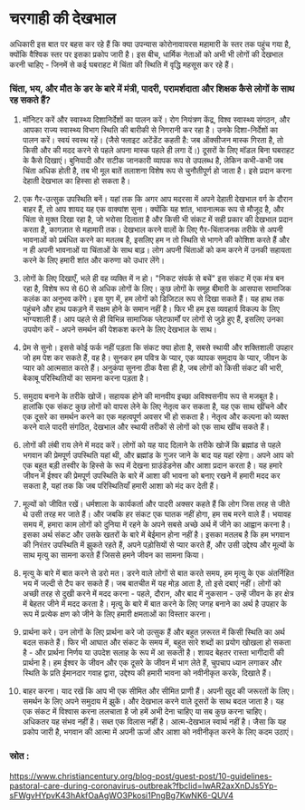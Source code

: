 # चरगाही की देखभाल 
अधिकारी इस बात पर बहस कर रहे हैं कि क्या उपन्यास कोरोनावायरस महामारी के स्तर तक पहुंच गया है, क्योंकि वैश्विक स्तर पर इसका प्रकोप जारी है।
इस बीच, धार्मिक नेताओं को अभी भी लोगों की देखभाल करनी चाहिए - जिनमें से कई घबराहट में चिंता की स्थिति में वृद्धि महसूस कर रहे हैं।

### चिंता, भय, और मौत के डर के बारे में मंत्री, पादरी, परामर्शदाता और शिक्षक कैसे लोगों के साथ रह सकते हैं?

1. मॉनिटर करें और स्वास्थ्य दिशानिर्देशों का पालन करें। रोग नियंत्रण केंद्र, विश्व स्वास्थ्य संगठन, और आपका राज्य स्वास्थ्य विभाग स्थिति की बारीकी से निगरानी कर रहा है। उनके दिशा-निर्देशों का पालन करें। स्वयं स्वस्थ रहें। (जैसे फ्लाइट अटेंडेंट कहती है: जब ऑक्सीजन मास्क गिरता है, तो किसी और की मदद करने से पहले अपना मास्क पहले ही लगा दें।) दूसरों के लिए मॉडल बिना घबराहट के कैसे दिखाएं। बुनियादी और सटीक जानकारी व्यापक रूप से उपलब्ध है, लेकिन कभी-कभी जब चिंता अधिक होती है, तब भी मूल बातें तलाशना विशेष रूप से चुनौतीपूर्ण हो जाता है। इसे प्रदान करना देहाती देखभाल का हिस्सा हो सकता है।

2. एक गैर-उत्सुक उपस्थिति बनें। यहां तक कि अगर आप मदरसा में अपने देहाती देखभाल वर्ग के दौरान बाहर हैं, तो आप शायद यह एक वाक्यांश सुना। क्योंकि यह शांत, भावनात्मक रूप से मौजूद है, और चिंता से मुक्त दिखा रहा है, जो भरोसा दिलाता है और किसी भी संकट में सही प्रकार की देखभाल प्रदान करता है, कागज़ात से महामारी तक। देखभाल करने वालों के लिए गैर-चिंताजनक तरीके से अपनी भावनाओं को प्रबंधित करने का मतलब है, इसलिए हम न तो स्थिति से भागने की कोशिश करते हैं और न ही अपनी भावनाओं या चिंताओं के साथ बाढ़। लोग अपनी चिंताओं को कम करने में उनकी सहायता करने के लिए हमारी शांत और करुणा को उधार लेंगे।

3. लोगों के लिए दिखाएँ, भले ही वह व्यक्ति में न हो। "निकट संपर्क से बचें" इस संकट में एक मंत्र बन रहा है, विशेष रूप से 60 से अधिक लोगों के लिए। कुछ लोगों के समूह बीमारी के आसपास सामाजिक कलंक का अनुभव करेंगे। इस युग में, हम लोगों को डिजिटल रूप से दिखा सकते हैं। यह हाथ तक पहुंचने और हाथ पकड़ने में सक्षम होने के समान नहीं है। फिर भी हम इस व्यवहार्य विकल्प के लिए भाग्यशाली हैं। आप पहले से ही विभिन्न सामाजिक प्लेटफार्मों पर लोगों से जुड़े हुए हैं, इसलिए उनका उपयोग करें - अपने समर्थन की पेशकश करने के लिए देखभाल के साथ।

4. प्रेम से सुनो। इससे कोई फर्क नहीं पड़ता कि संकट क्या होता है, सबसे स्थायी और शक्तिशाली उपहार जो हम पेश कर सकते हैं, वह है। सुनकर हम पवित्र के प्यार, एक व्यापक समुदाय के प्यार, जीवन के प्यार को आत्मसात करते हैं। अनुकंपा सुनना ठीक वैसा ही है, जब लोगों को किसी संकट की भारी, बेकाबू परिस्थितियों का सामना करना पड़ता है।

5. समुदाय बनाने के तरीके खोजें। सहायक होने की मानवीय इच्छा अविश्वसनीय रूप से मजबूत है। हालांकि एक संकट कुछ लोगों को वापस लेने के लिए नेतृत्व कर सकता है, यह एक साथ खींचने और एक दूसरे का समर्थन करने का एक महत्वपूर्ण अवसर भी हो सकता है। नेतृत्व और कल्पना को व्यक्त करने वाले पादरी संगठित, देखभाल और स्थायी तरीकों से लोगों को एक साथ खींच सकते हैं।

6. लोगों की लंबी राय लेने में मदद करें। लोगों को यह याद दिलाने के तरीके खोजें कि ब्रह्मांड से पहले भगवान की प्रेमपूर्ण उपस्थिति यहां थी, और ब्रह्मांड के गुजर जाने के बाद यह यहां रहेगा। अपने आप को एक बहुत बड़ी तस्वीर के हिस्से के रूप में देखना ग्राउंडेडनेस और आशा प्रदान करता है। यह हमारे जीवन में ईश्वर की प्रेमपूर्ण उपस्थिति के बारे में आशा की भावना को बनाए रखने में हमारी मदद कर सकता है, यहां तक ​​कि जब परिस्थितियाँ हमारी आशा को मंद कर देती हैं।

7. मूल्यों को जीवित रखें। धर्मशाला के कार्यकर्ता और पादरी अक्सर कहते हैं कि लोग जिस तरह से जीते थे उसी तरह मर जाते हैं। और जबकि हर संकट एक घातक नहीं होगा, हम सब मरने वाले हैं। भयावह समय में, हमारा काम लोगों को दुनिया में रहने के अपने सबसे अच्छे अर्थ में जीने का आह्वान करना है। इसका अर्थ संकट और उसके खतरों के बारे में बेईमान होना नहीं है। इसका मतलब है कि हम भगवान की निरंतर उपस्थिति में झुकते रहते हैं, अपने पड़ोसियों से प्यार करते हैं, और उसी उद्देश्य और मूल्यों के साथ मृत्यु का सामना करते हैं जिससे हमने जीवन का सामना किया।

8. मृत्यु के बारे में बात करने से डरो मत। डरने वाले लोगों से बात करते समय, हम मृत्यु के एक अंतर्निहित भय में जल्दी से टैप कर सकते हैं। जब बातचीत में यह मोड़ आता है, तो इसे दबाएं नहीं। लोगों को अच्छी तरह से दुखी करने में मदद करना - पहले, दौरान, और बाद में नुकसान - उन्हें जीवन के हर क्षेत्र में बेहतर जीने में मदद करता है। मृत्यु के बारे में बात करने के लिए जगह बनाने का अर्थ है उपहार के रूप में प्रत्येक क्षण को जीने के लिए हमारी क्षमताओं का विस्तार करना।

9. प्रार्थना करे। उन लोगों के लिए प्रार्थना करे जो उत्सुक हैं और बहुत ज़रूरत में किसी स्थिति का अर्थ बदल सकते हैं। फिर भी आघात और संकट के समय में, बहुत सारे शब्दों का प्रयोग खोखला हो सकता है - और प्रार्थना निर्णय या उपदेश सलाह के रूप में आ सकती है। शायद बेहतर रास्ता भागीदारी की प्रार्थना है। हम ईश्वर के जीवन और एक दूसरे के जीवन में भाग लेते हैं, चुपचाप ध्यान लगाकर और स्थिति के प्रति ईमानदार गवाह द्वारा, उद्देश्य की हमारी भावना को नवीनीकृत करके, दिखाते हैं।

10. बाहर करना। याद रखें कि आप भी एक सीमित और सीमित प्राणी हैं। अपनी खुद की जरूरतों के लिए। समर्थन के लिए अपने समुदाय में झुकें। और देखभाल करने वाले दूसरों के साथ बदल जाता है। यह एक संकट में विश्वास करना ललचाता है जो हमें अभी देना चाहिए या सब कुछ करना चाहिए। अधिकतर यह संभव नहीं है। सब्त एक विलास नहीं है। आत्म-देखभाल स्वार्थ नहीं है। जैसा कि यह प्रकोप जारी है, भगवान की आत्मा में अपनी ऊर्जा और आशा को नवीनीकृत करने के लिए कदम उठाएं।

### स्रोत :
https://www.christiancentury.org/blog-post/guest-post/10-guidelines-pastoral-care-during-coronavirus-outbreak?fbclid=IwAR2axXnDJs5Yp-sFWgvHYpvK43hAkfOaAgWO3Pkosi1PngBg7KwNK6-QUV4
